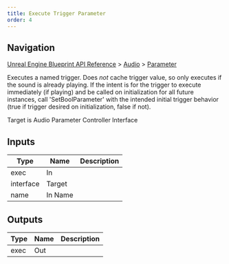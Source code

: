 ```yaml
---
title: Execute Trigger Parameter
order: 4
---
```

## Navigation

[Unreal Engine Blueprint API Reference](https://dev.epicgames.com/documentation/en-us/unreal-engine/BlueprintAPI) > [Audio](https://dev.epicgames.com/documentation/en-us/unreal-engine/BlueprintAPI/Audio) > [Parameter](https://dev.epicgames.com/documentation/en-us/unreal-engine/BlueprintAPI/Audio/Parameter)

Executes a named trigger. Does *not* cache trigger value, so only executes if the sound
is already playing. If the intent is for the trigger to execute immediately (if playing)
and be called on initialization for all future instances, call 'SetBoolParameter' with the
intended initial trigger behavior (true if trigger desired on initialization, false if not).

Target is Audio Parameter Controller Interface

## Inputs

| Type | Name | Description |
| --- | --- | --- |
| exec | In |  |
| interface | Target |  |
| name | In Name |  |

## Outputs

| Type | Name | Description |
| --- | --- | --- |
| exec | Out |  |
